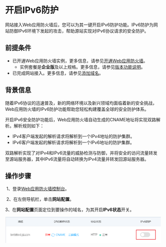 # 开启IPv6防护

网站接入Web应用防火墙后，您可以为其一键开启IPv6防护功能。IPv6防护为网站防御IPv6环境下发起的攻击，帮助源站实现对IPv6协议请求的安全防护。

## 前提条件

- 已开通Web应用防火墙实例，更多信息，请参见[开通Web应用防火墙](https://docs.jdcloud.com/cn/web-application-firewall/purchase-process)。
  - 实例套餐是**企业版**及以上规格。更多信息，请参见[版本功能说明](https://docs.jdcloud.com/cn/web-application-firewall/price-overview)。
- 已完成网站接入。更多信息，请参见[添加域名](https://docs.jdcloud.com/cn/web-application-firewall/step-1)。

## 背景信息

随着IPv6协议的迅速普及，新的网络环境以及新兴领域均面临着新的安全挑战，Web应用防火墙的IPv6防护功能帮助您轻松构建覆盖全球的安全防护体系。

开启IPv6安全防护功能后，Web应用防火墙自动生成的CNAME地址将实现双路解析。解析规则如下：

- IPv4客户端发起的解析请求将解析到一个IPv4地址的防护集群。
- IPv6客户端发起的解析请求将解析到一个IPv6地址的防护集群。

双路解析实现了对IPv4和IPv6流量的威胁检测与防御，并将安全的访问流量转发至源站服务器，其中IPv6流量将自动转换为IPv4流量并转发回源站服务器。

## 操作步骤

​	1、登录[Web应用防火墙控制台](https://cloudwaf-console.jdcloud.com/overview/business)。

​	2、在左侧导航栏，单击**网站配置**。

​	3、在**网站配置**页面定位到要操作的域名，为其开启**IPv6状态**开关。

![image](../../../../image/WAF/join-in-WAF/29.IPv6-Protection.png)



